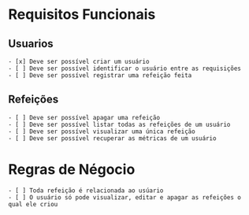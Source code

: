 # Requisitos Funcionais

## Usuarios
    - [x] Deve ser possível criar um usuário
    - [ ] Deve ser possível identificar o usuário entre as requisições
    - [ ] Deve ser possível registrar uma refeição feita   

## Refeições
    - [ ] Deve ser possível apagar uma refeição
    - [ ] Deve ser possível listar todas as refeições de um usuário
    - [ ] Deve ser possível visualizar uma única refeição
    - [ ] Deve ser possível recuperar as métricas de um usuário


# Regras de Négocio
    - [ ] Toda refeição é relacionada ao usúario
    - [ ] O usuário só pode visualizar, editar e apagar as refeições o qual ele criou

